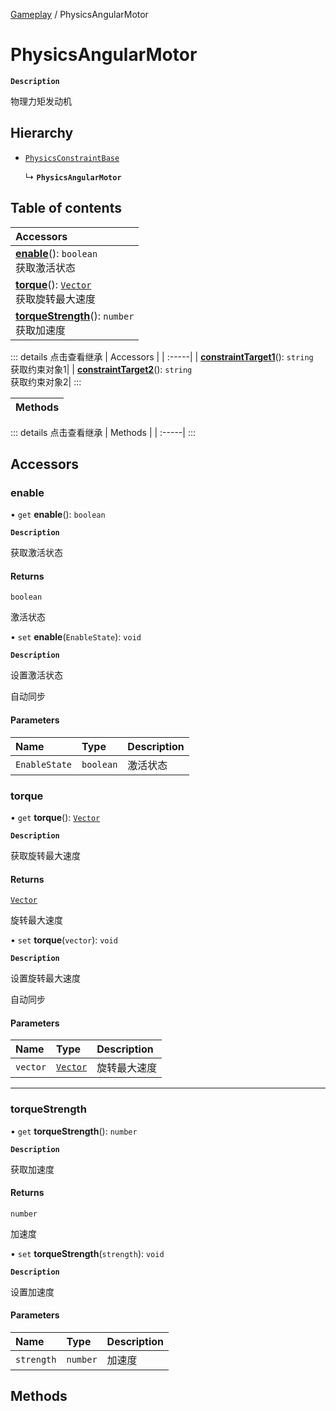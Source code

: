 [Gameplay](../modules/Gameplay.Gameplay.md) / PhysicsAngularMotor

# PhysicsAngularMotor <Badge type="tip" text="Class" /> <Score text="PhysicsAngularMotor" />

**`Description`**

物理力矩发动机

## Hierarchy

- [`PhysicsConstraintBase`](Gameplay.PhysicsConstraintBase.md)

  ↳ **`PhysicsAngularMotor`**

## Table of contents

| Accessors |
| :-----|
| **[enable](Gameplay.PhysicsAngularMotor.md#enable)**(): `boolean` <br> 获取激活状态|
| **[torque](Gameplay.PhysicsAngularMotor.md#torque)**(): [`Vector`](Type.Vector.md) <br> 获取旋转最大速度|
| **[torqueStrength](Gameplay.PhysicsAngularMotor.md#torquestrength)**(): `number` <br> 获取加速度|


::: details 点击查看继承
| Accessors |
| :-----|
| **[constraintTarget1](Gameplay.PhysicsConstraintBase.md#constrainttarget1)**(): `string` <br> 获取约束对象1|
| **[constraintTarget2](Gameplay.PhysicsConstraintBase.md#constrainttarget2)**(): `string` <br> 获取约束对象2|
:::


| Methods |
| :-----|


::: details 点击查看继承
| Methods |
| :-----|
:::


## Accessors

### enable <Score text="enable" /> 

• `get` **enable**(): `boolean` <Badge type="tip" text="other" />

**`Description`**

获取激活状态


#### Returns

`boolean`

激活状态

• `set` **enable**(`EnableState`): `void` <Badge type="tip" text="other" />

**`Description`**

设置激活状态

自动同步

#### Parameters

| Name | Type | Description |
| :------ | :------ | :------ |
| `EnableState` | `boolean` | 激活状态 |



### torque <Score text="torque" /> 

• `get` **torque**(): [`Vector`](Type.Vector.md) <Badge type="tip" text="other" />

**`Description`**

获取旋转最大速度


#### Returns

[`Vector`](Type.Vector.md)

旋转最大速度

• `set` **torque**(`vector`): `void` <Badge type="tip" text="other" />

**`Description`**

设置旋转最大速度

自动同步

#### Parameters

| Name | Type | Description |
| :------ | :------ | :------ |
| `vector` | [`Vector`](Type.Vector.md) | 旋转最大速度 |


___

### torqueStrength <Score text="torqueStrength" /> 

• `get` **torqueStrength**(): `number` <Badge type="tip" text="other" />

**`Description`**

获取加速度


#### Returns

`number`

加速度

• `set` **torqueStrength**(`strength`): `void` <Badge type="tip" text="other" />

**`Description`**

设置加速度


#### Parameters

| Name | Type | Description |
| :------ | :------ | :------ |
| `strength` | `number` | 加速度 |



## Methods